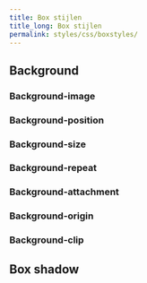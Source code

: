 ```yaml
---
title: Box stijlen
title_long: Box stijlen
permalink: styles/css/boxstyles/
---
```


Background
----------

### Background-image

### Background-position

### Background-size

### Background-repeat

### Background-attachment

### Background-origin

### Background-clip


Box shadow
----------